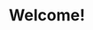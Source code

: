 ---
widget: blank
headless: false

# ... Put Your Section Options Here (title etc.) ...
title: Welcome!
subtitle: 
weight: 10  # section position on page
design:
  # Choose how many columns the section has. Valid values: 1 or 2.
  columns: 1
    # Customize the section spacing. Order is top, right, bottom, left.
  #background:
   # image: IMG_6436.jpg
    # Darken the image? Range 0-1 where 0 is transparent and 1 is opaque.
    #  Options are `cover` (default), `contain`, or `actual` size.
    # image_size: cover
    # Options include `left`, `center` (default), or `right`.
    # image_position: center
    # Use a fun parallax-like fixed background effect on desktop? true/false
    # image_parallax: true
    # Text color (true=light, false=dark, or remove for the dynamic theme color).
    # text_color_light: true  
    
  spacing:
    # Customize the section spacing. Order is top, right, bottom, left.
    padding: ["20px", "0", "20px", "0"]
---